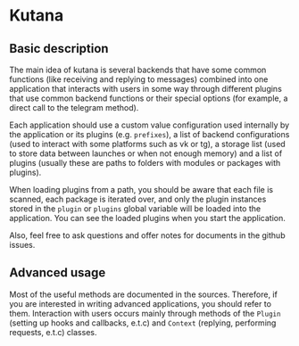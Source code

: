 # Kutana

## Basic description

The main idea of kutana is several backends that have some common
functions (like receiving and replying to messages) combined into
one application that interacts with users in some way through different
plugins that use common backend functions or their special
options (for example, a direct call to the telegram method).

Each application should use a custom value configuration used
internally by the application or its plugins (e.g. `prefixes`),
a list of backend configurations (used to interact with some
platforms such as vk or tg), a storage list (used to store data
between launches or when not enough memory) and a list of
plugins (usually these are paths to folders with modules or
packages with plugins).

When loading plugins from a path, you should be aware that each
file is scanned, each package is iterated over, and only the plugin
instances stored in the `plugin` or `plugins` global variable will
be loaded into the application. You can see the loaded plugins
when you start the application.

Also, feel free to ask questions and offer notes for documents
in the github issues.

## Advanced usage

Most of the useful methods are documented in the sources. Therefore,
if you are interested in writing advanced applications, you should
refer to them. Interaction with users occurs mainly through methods
of the `Plugin` (setting up hooks and callbacks, e.t.c) and `Context`
(replying, performing requests, e.t.c) classes.
